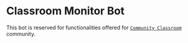 # Classroom Monitor Bot
This bot is reserved for functionalities offered for [`Community Classroom`](https://discord.gg/NZCKDpP64S) community.
